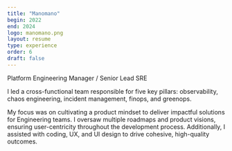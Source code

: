 ```yaml
---
title: "Manomano"
begin: 2022
end: 2024
logo: manomano.png
layout: resume
type: experience
order: 6
draft: false
---
```


Platform Engineering Manager / Senior Lead SRE

I led a cross-functional team responsible for five key pillars: observability, chaos engineering, incident management, finops, and greenops.

My focus was on cultivating a product mindset to deliver impactful solutions for Engineering teams. I oversaw multiple roadmaps and product visions, ensuring user-centricity throughout the development process. Additionally, I assisted with coding, UX, and UI design to drive cohesive, high-quality outcomes.
